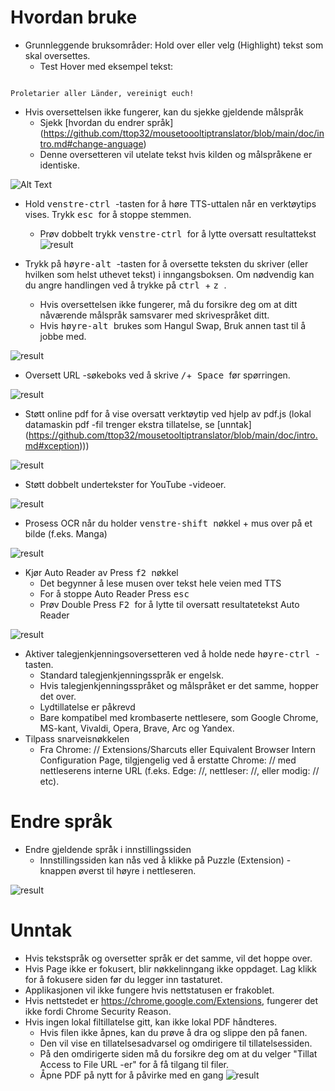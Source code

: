 # Hvordan bruke


- Grunnleggende bruksområder: Hold over eller velg (Highlight) tekst som skal oversettes.
  - Test Hover med eksempel tekst:
```console

Proletarier aller Länder, vereinigt euch!

```

  - Hvis oversettelsen ikke fungerer, kan du sjekke gjeldende målspråk
    - Sjekk [hvordan du endrer språk] (https://github.com/ttop32/mousetoooltiptranslator/blob/main/doc/intro.md#change-anguage)
    - Denne oversetteren vil utelate tekst hvis kilden og målspråkene er identiske.


![Alt Text](/doc/reagre.gif)



- Hold <kbd> venstre-ctrl </kbd> -tasten for å høre TTS-uttalen når en verktøytips vises. Trykk <kbd> esc </kbd> for å stoppe stemmen.
  - Prøv dobbelt trykk <kbd> venstre-ctrl </kbd> for å lytte oversatt resultattekst
![result](/doc/20.gif)



- Trykk på <kbd> høyre-alt </kbd> -tasten for å oversette teksten du skriver (eller hvilken som helst uthevet tekst) i inngangsboksen. Om nødvendig kan du angre handlingen ved å trykke på <kbd> ctrl </kbd> + <kbd> z </kbd>.
  - Hvis oversettelsen ikke fungerer, må du forsikre deg om at ditt nåværende målspråk samsvarer med skrivespråket ditt.
  - Hvis <kbd> høyre-alt </kbd> brukes som Hangul Swap,
Bruk annen tast til å jobbe med.


![result](/doc/11.gif)



- Oversett URL -søkeboks ved å skrive <kbd>/</kbd>+<kbd> Space </kbd> før spørringen.


![result](/doc/21.gif)



- Støtt online pdf for å vise oversatt verktøytip ved hjelp av pdf.js (lokal datamaskin pdf -fil trenger ekstra tillatelse, se [unntak] (https://github.com/ttop32/mousetooltiptranslator/blob/main/doc/intro.md#xception)))


![result](/doc/12.gif)



- Støtt dobbelt undertekster for YouTube -videoer.


![result](/doc/16.gif)



- Prosess OCR når du holder <kbd> venstre-shift </kbd> nøkkel + mus over på et bilde (f.eks. Manga)


![result](/doc/15.gif)



- Kjør Auto Reader av Press <kbd> f2 </kbd> nøkkel
  - Det begynner å lese musen over tekst hele veien med TTS
  - For å stoppe Auto Reader Press <kbd> esc </kbd>
  - Prøv Double Press <kbd> F2 </kbd> for å lytte til oversatt resultatetekst Auto Reader


![result](/doc/30.gif)



- Aktiver talegjenkjenningsoversetteren ved å holde nede <kbd> høyre-ctrl </kbd> -tasten.
  - Standard talegjenkjenningsspråk er engelsk.
  - Hvis talegjenkjenningsspråket og målspråket er det samme, hopper det over.
  - Lydtillatelse er påkrevd
  - Bare kompatibel med krombaserte nettlesere, som Google Chrome, MS-kant, Vivaldi, Opera, Brave, Arc og Yandex.
- Tilpass snarveisnøkkelen
  - Fra Chrome: // Extensions/Sharcuts eller Equivalent Browser Intern Configuration Page, tilgjengelig ved å erstatte Chrome: // med nettleserens interne URL (f.eks. Edge: //, nettleser: //, eller modig: // etc).
# Endre språk
- Endre gjeldende språk i innstillingssiden
  - Innstillingssiden kan nås ved å klikke på Puzzle (Extension) -knappen øverst til høyre i nettleseren.


![result](/doc/14.gif)





# Unntak


- Hvis tekstspråk og oversetter språk er det samme, vil det hoppe over.
- Hvis Page ikke er fokusert, blir nøkkelinngang ikke oppdaget.
Lag klikk for å fokusere siden før du legger inn tastaturet.
- Applikasjonen vil ikke fungere hvis nettstatusen er frakoblet.
- Hvis nettstedet er <https://chrome.google.com/Extensions>, fungerer det ikke fordi Chrome Security Reason.
- Hvis ingen lokal filtillatelse gitt, kan ikke lokal PDF håndteres.
  - Hvis filen ikke åpnes, kan du prøve å dra og slippe den på fanen.
  - Den vil vise en tillatelsesadvarsel og omdirigere til tillatelsessiden.
  - På den omdirigerte siden må du forsikre deg om at du velger "Tillat Access to File URL -er" for å få tilgang til filer.
  - Åpne PDF på nytt for å påvirke med en gang
![result](/doc/10.gif)
